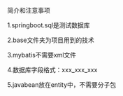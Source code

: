 简介和注意事项

1.springboot.sql是测试数据库

2.base文件夹为项目用到的技术

3.mybatis不需要xml文件

4.数据库字段格式：xxx_xxx_xxx

5.javabean放在entity中，不需要分子包